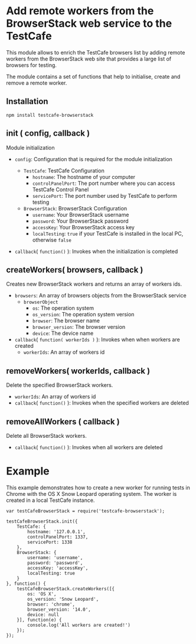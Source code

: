 Add remote workers from the BrowserStack web service to the TestCafe
====================================================================

This module allows to enrich the TestCafe browsers list by adding remote workers from the BrowserStack web site that provides a large list of browsers for testing.

The module contains a set of functions that help to initialise, create and remove a remote worker.

Installation
------------

`npm install testcafe-browserstack`

init ( config, callback )
-------------------------

Module initialization

* `config`: Configuration that is required for the module initialization
	* `TestCafe`: TestCafe Configuration
		* `hostname`: The hostname of your computer
		* `controlPanelPort`: The port number where you can access TestCafe Control Panel
		* `servicePort`: The port number used by TestCafe to perform testing
	* `BrowserStack`: BrowserStack Configuration
		* `username`: Your BrowserStack username
		* `password`: Your BrowserStack password
		* `accessKey`: Your BrowserStack access key
		* `localTesting`: `true` if your TestCafe is installed in the local PC, otherwise `false`

* `callback`( `function()` ): Invokes when the initialization is completed

createWorkers( browsers, callback )
-----------------------------------
Creates new BrowserStack workers and returns an array of workers ids.

* `browsers`: An array of browsers objects from the BrowserStack service
	* `browserObject`
		* `os`: The operation system
		* `os_version`: The operation system version
		* `browser`: The browser name
		* `browser_version`: The browser version
		* `device`: The device name
* `callback`( `function( workerIds )` ): Invokes when when workers are created
	* `workerIds`: An array of workers id

removeWorkers( workerIds, callback )
------------------------------------
Delete the specified BrowserStack workers.

* `workerIds`: An array of workers id
* `callback`( `function()` ): Invokes when the specified workers are deleted

removeAllWorkers ( callback )
-----------------------------
Delete all BrowserStack workers.

* `callback`( `function()` ): Invokes when all workers are deleted

Example
=======

This example demonstrates how to create a new worker for running tests in Chrome with the OS X Snow Leopard operating system. The worker is created in a local TestCafe instance.

    var testCafeBrowserStack = require('testcafe-browserstack');
    
    testCafeBrowserStack.init({
    	TestCafe: {
    		hostname: '127.0.0.1',
    		controlPanelPort: 1337,
    		servicePort: 1338
    	},
    	BrowserStack: {
    		username: 'username',
    		password: 'password',
    		accessKey: 'accessKey',
    		localTesting: true
    	}
    }, function() {
    	testCafeBrowserStack.createWorkers([{
    		os: 'OS X',
    		os_version: 'Snow Leopard',
    		browser: 'chrome',
    		browser_version: '14.0',
    		device: null
    	}], function(e) {
    		console.log('All workers are created!')
    	});
    });
